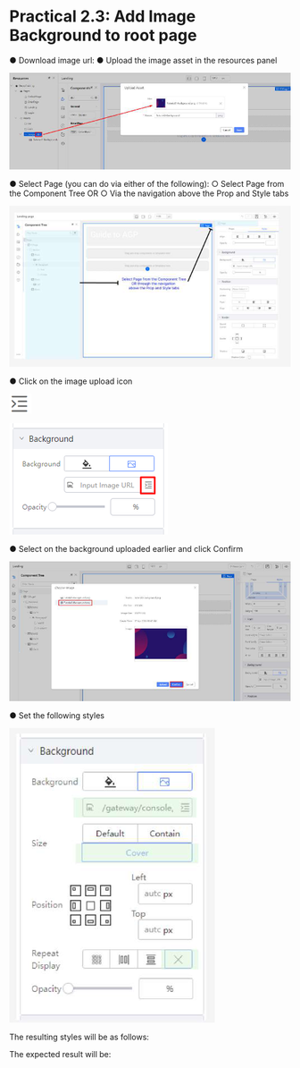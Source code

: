 # Practical 2.3: Add Image Background to root page

● Download image url: ● Upload the image asset in the resources panel



![Image Description](./images/image_10.png)

● Select Page (you can do via either of the following): ○ Select Page from the Component Tree OR ○ Via the navigation above the Prop and Style tabs



![Image Description](./images/image_11.png)





● Click on the image upload icon

![Image Description](./images/image_12.png)



![Image Description](./images/image_13.png)

● Select on the background uploaded earlier and click Confirm



![Image Description](./images/image_14.png)





● Set the following styles



![Image Description](./images/image_15.png)

The resulting styles will be as follows:







The expected result will be:







